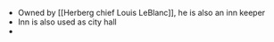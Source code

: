 - Owned by [[Herberg chief Louis LeBlanc]], he is also an inn keeper
- Inn is also used as city hall
-